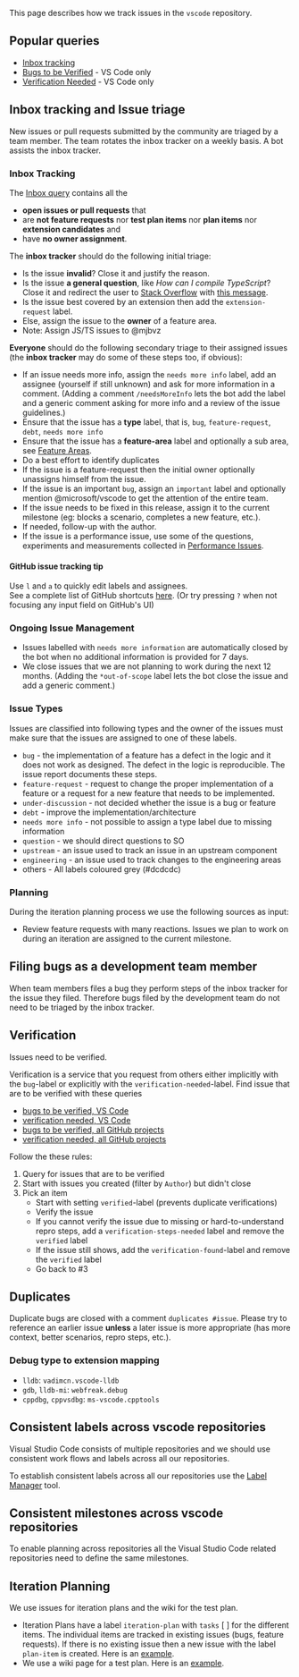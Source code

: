 This page describes how we track issues in the `vscode` repository.

## Popular queries

- [Inbox tracking](https://github.com/Microsoft/vscode/issues?utf8=%E2%9C%93&q=is%3Aopen%20no%3Aassignee%20-label%3Afeature-request%20-label%3Atestplan-item%20-label%3Aplan-item%20-label%3Aextension-candidate)
- [Bugs to be Verified](https://github.com/Microsoft/vscode/issues?utf8=%E2%9C%93&q=is%3Aissue%20label%3Abug%20-label%3Averified%20is%3Aclosed%20-label%3Aduplicate%20-label%3Ainvalid%20) - VS Code only
- [Verification Needed](https://github.com/Microsoft/vscode/issues?q=is%3Aissue+-label%3Averified+is%3Aclosed+label%3Averification-needed) - VS Code only


## Inbox tracking and Issue triage
New issues or pull requests submitted by the community are triaged by a team member. The team rotates the inbox tracker on a weekly basis. A bot assists the inbox tracker.

### Inbox Tracking

The [Inbox query](https://github.com/Microsoft/vscode/issues?utf8=%E2%9C%93&q=is%3Aopen%20no%3Aassignee%20-label%3Afeature-request%20-label%3Atestplan-item%20-label%3Aplan-item%20-label%3Aextension-candidate) contains all the
- **open issues or pull requests** that
- are **not feature requests** nor **test plan items** nor **plan items** nor **extension candidates** and
- have **no owner assignment**.

The **inbox tracker** should do the following initial triage:
- Is the issue **invalid**? Close it and justify the reason.
- Is the issue **a general question**, like *How can I compile TypeScript*? Close it and redirect the user to [Stack Overflow](http://stackoverflow.com/questions/tagged/vscode) with [this message](https://gist.github.com/joaomoreno/960b4f643b2ff09bcdf7).
- Is the issue best covered by an extension then add the `extension-request` label.
- Else, assign the issue to the **owner** of a feature area.
- Note: Assign JS/TS issues to @mjbvz

**Everyone** should do the following secondary triage to their assigned issues (the **inbox tracker** may do some of these steps too, if obvious):
- If an issue needs more info, assign the `needs more info` label, add an assignee (yourself if still unknown) and ask for more information in a comment. (Adding a comment `/needsMoreInfo` lets the bot add the label and a generic comment asking for more info and a review of the issue guidelines.)
- Ensure that the issue has a **type** label, that is, `bug`, `feature-request`, `debt`, `needs more info`
- Ensure that the issue has a **feature-area** label and optionally a sub area, see [Feature Areas](https://github.com/Microsoft/vscode/wiki/Feature-Areas).
- Do a best effort to identify duplicates
- If the issue is a feature-request then the initial owner optionally unassigns himself from the issue. 
- If the issue is an important `bug`, assign an `important` label and optionally mention @microsoft/vscode to get the attention of the entire team.
- If the issue needs to be fixed in this release, assign it to the current milestone (eg: blocks a scenario, completes a new feature, etc.). 
- If needed, follow-up with the author.
- If the issue is a performance issue, use some of the questions, experiments and measurements collected in [Performance Issues](https://github.com/Microsoft/vscode/wiki/Performance-Issues).

#### GitHub issue tracking tip

Use `l` and `a` to quickly edit labels and assignees.  
See a complete list of GitHub shortcuts [here](https://help.github.com/articles/using-keyboard-shortcuts/#issues-and-pull-requests). (Or try pressing `?` when not focusing any input field on GitHub's UI)

### Ongoing Issue Management
- Issues labelled with `needs more information` are automatically closed by the bot when no additional information is provided for 7 days.
- We close issues that we are not planning to work during the next 12 months. (Adding the `*out-of-scope` label lets the bot close the issue and add a generic comment.)

### Issue Types

Issues are classified into following types and the owner of the issues must make sure that the issues are assigned to one of these labels.

- `bug` - the implementation of a feature has a defect in the logic and it does not work as designed. The defect in the logic is reproducible. The issue report documents these steps. 
- `feature-request` - request to change the proper implementation of a feature or a request for a new feature that needs to be implemented.
- `under-discussion` - not decided whether the issue is a bug or feature
- `debt` - improve the implementation/architecture
- `needs more info` - not possible to assign a type label due to missing information
- `question` - we should direct questions to SO
- `upstream` - an issue used to track an issue in an upstream component
- `engineering` - an issue used to track changes to the engineering areas
- others - All labels coloured grey (#dcdcdc)


### Planning
During the iteration planning process we use the following sources as input:
- Review feature requests with many reactions.
Issues we plan to work on during an iteration are assigned to the current milestone.

## Filing bugs as a development team member
When team members files a bug they perform steps of the inbox tracker for the issue they filed. Therefore bugs filed by the development team do not need to be triaged by the inbox tracker. 
 
## Verification

Issues need to be verified.

Verification is a service that you request from others either implicitly with the `bug`-label or explicitly with the `verification-needed`-label. Find issue that are to be verified with these queries

- [bugs to be verified, VS Code](https://github.com/Microsoft/vscode/issues?utf8=%E2%9C%93&q=is%3Aissue%20label%3Abug%20-label%3Averified%20is%3Aclosed%20-label%3Aduplicate%20-label%3Ainvalid%20)
- [verification needed, VS Code](https://github.com/Microsoft/vscode/issues?q=is%3Aissue+-label%3Averified+is%3Aclosed+label%3Averification-needed)
- [bugs to be verified, all GitHub projects](https://github.com/issues?utf8=✓&q=is%3Aissue+is%3Aclosed+-label%3Averified+label%3Abug+repo%3AMicrosoft%2Fvscode)
- [verification needed, all GitHub projects](https://github.com/issues?utf8=✓&q=is%3Aissue+is%3Aclosed+-label%3Averified+label%3Averification-needed)

Follow the these rules:

1. Query for issues that are to be verified
2. Start with issues you created (filter by `Author`) but didn't close
3. Pick an item
    - Start with setting `verified`-label (prevents duplicate verifications)
    - Verify the issue
    - If you cannot verify the issue due to missing or hard-to-understand repro steps, add a `verification-steps-needed` label and remove the `verified` label
    - If the issue still shows, add the `verification-found`-label and remove the `verified` label
    - Go back to #3

## Duplicates
Duplicate bugs are closed with a comment `duplicates #issue`. Please try to reference an earlier issue **unless** a later issue is more appropriate (has more context, better scenarios, repro steps, etc.).

### Debug type to extension mapping

- `lldb`: `vadimcn.vscode-lldb`
- `gdb`, `lldb-mi`: `webfreak.debug`
- `cppdbg`, `cppvsdbg`: `ms-vscode.cpptools`

## Consistent labels across vscode repositories

Visual Studio Code consists of multiple repositories and we should use consistent work flows and labels across all our repositories.

To establish consistent labels across all our repositories use the [Label Manager](http://www.dorukdestan.com/github-label-manager/) tool.

## Consistent milestones across vscode repositories

To enable planning across repositories all the Visual Studio Code related repositories need to define the same milestones.

## Iteration Planning
We use issues for iteration plans and the wiki for the test plan. 
- Iteration Plans have a label `iteration-plan` with `tasks` [ ] for the different items. The individual items are tracked in existing issues (bugs, feature requests). If there is no existing issue then a new issue with the label `plan-item` is created. Here is an [example](https://github.com/Microsoft/vscode/issues/917).
- We use a wiki page for a test plan. Here is an [example](https://github.com/Microsoft/vscode/wiki/December-Test-Plan).
